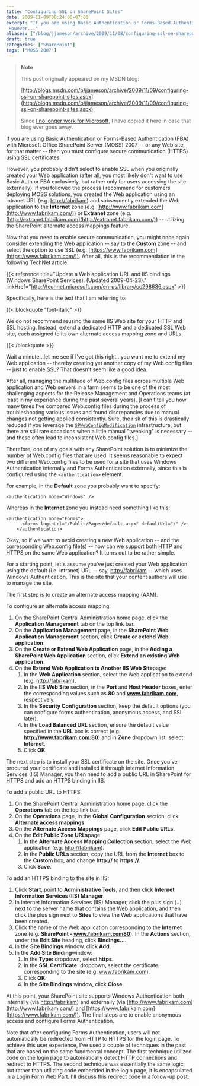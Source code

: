 ```yaml
---
title: "Configuring SSL on SharePoint Sites"
date: 2009-11-09T00:24:00-07:00
excerpt: "If you are using Basic Authentication or Forms-Based Authentication (FBA) with Microsoft Office SharePoint Server (MOSS) 2007 -- or any Web site, for that matter -- then you must configure secure communication (HTTPS) using SSL certificates. 
 However..."
aliases: ["/blog/jjameson/archive/2009/11/08/configuring-ssl-on-sharepoint-sites.aspx"]
draft: true
categories: ["SharePoint"]
tags: ["MOSS 2007"]
---
```


> **Note**
>
> This post originally appeared on my MSDN blog:
>
> [http://blogs.msdn.com/b/jjameson/archive/2009/11/09/configuring-ssl-on-sharepoint-sites.aspx](http://blogs.msdn.com/b/jjameson/archive/2009/11/09/configuring-ssl-on-sharepoint-sites.aspx)
>
> Since
> [I no longer work for Microsoft](/blog/jjameson/2011/09/02/last-day-with-microsoft), I have copied it here in case that
> blog ever goes away.

If you are using Basic Authentication or Forms-Based Authentication (FBA)
with Microsoft Office SharePoint Server (MOSS) 2007 -- or any Web site, for
that matter -- then you must configure secure communication (HTTPS) using SSL
certificates.

However, you probably didn't select to enable SSL when you originally created
your Web application (after all, you most likely don't want to use Basic Auth
or FBA exclusively, but rather only for users accessing the site externally).
If you followed the process I recommend for customers deploying MOSS solutions,
you created the Web application using an intranet URL (e.g.
[http://fabrikam](http://fabrikam/)) and subsequently
extended the Web application to the **Internet** zone (e.g.
[http://www.fabrikam.com](http://www.fabrikam.com/))
or **Extranet** zone (e.g.
[http://extranet.fabrikam.com](http://extranet.fabrikam.com/))
-- utilizing the SharePoint alternate access mappings feature.

Now that you need to enable secure communication, you might once again consider
extending the Web application -- say to the **Custom** zone --
and select the option to use SSL (e.g.
[https://www.fabrikam.com](https://www.fabrikam.com/)).
After all, this is the recommendation in the following TechNet article:

{{< reference title="Update a Web application URL and IIS bindings (Windows SharePoint Services). (Updated 2009-04-23)." linkHref="http://technet.microsoft.com/en-us/library/cc298636.aspx" >}}

Specifically, here is the text that I am referring to:

{{< blockquote "font-italic" >}}

We do not recommend reusing the same IIS Web site for your HTTP and SSL hosting. Instead, extend a dedicated HTTP and a dedicated SSL Web site, each assigned to its own alternate access mapping zone and URLs.

{{< /blockquote >}}

Wait a minute...let me see if I've got this right...you want me to extend
my Web application -- thereby creating yet another copy of my Web.config files
-- just to enable SSL? That doesn't seem like a good idea.

After all, managing the multitude of Web.config files across multiple Web
application and Web servers in a farm seems to be one of the most challenging
aspects for the Release Management and Operations teams (at least in my experience
during the past several years). [I can't tell you how many times I've compared
Web.config files during the process of troubleshooting various issues and found
discrepancies due to manual changes not getting applied consistently. Sure,
the risk of this is drastically reduced if you leverage the
[`SPWebConfigModification`](http://msdn.microsoft.com/en-us/library/microsoft.sharepoint.administration.spwebconfigmodification.aspx) infrastructure, but there are still
rare occasions when a little manual "tweaking" is necessary -- and these often
lead to inconsistent Web.config files.]

Therefore, one of my goals with any SharePoint solution is to minimize the
number of Web.config files that are used. It seems reasonable to expect two
different Web.config files to be used for a site that uses Windows Authentication
internally and Forms Authentication externally, since this is configured using
the `<authentication>`
element.

For example, in the **Default** zone you probably want to specify:

```
<authentication mode="Windows" />
```

Whereas in the **Internet** zone you instead need something
like this:

```
<authentication mode="Forms">
      <forms loginUrl="/Public/Pages/default.aspx" defaultUrl="/" />
    </authentication>
```

Okay, so if we want to avoid creating a new Web application -- and the corresponding
Web.config file(s) -- how can we support both HTTP and HTTPS on the same Web
application? It turns out to be rather simple.

For a starting point, let's assume you've just created your Web application
using the default (i.e. intranet) URL -- say,
[http://fabrikam](http://fabrikam/) -- which uses
Windows Authentication. This is the site that your content authors will use
to manage the site.

The first step is to create an alternate access mapping (AAM).

To configure an alternate access mapping:

1. On the SharePoint Central Administration home page, click the
   **Application Management** tab on the top link bar.
2. On the **Application Management** page, in the **SharePoint Web Application Management** section, click **Create
   or extend Web application**.
3. On the **Create or Extend Web Application** page, in the
   **Adding a SharePoint Web Application** section, click
   **Extend an existing Web application**.
4. On the **Extend Web Application to Another IIS Web Site**page:
   1. In the **Web Application** section, select the Web
      application to extend (e.g.
      [http://fabrikam](http://fabrikam/)).
   2. In the **IIS Web Site** section, in the **Port** and **Host Header** boxes, enter the corresponding
      values such as **80** and **www.fabrikam.com**,
      respectively.
   3. In the **Security Configuration** section, keep the
      default options (you can configure forms authentication, anonymous access,
      and SSL later).
   4. In the **Load Balanced URL** section, ensure the default
      value specified in the **URL** box is correct (e.g.
      **http://www.fabrikam.com:80**) and in **Zone** dropdown list, select **Internet**.
   5. Click **OK**.

The next step is to install your SSL certificate on the site. Once you've
procured your certificate and installed it through Internet Information Services
(IIS) Manager, you then need to add a public URL in SharePoint for HTTPS and
add an HTTPS binding in IIS.

To add a public URL to HTTPS:

1. On the SharePoint Central Administration home page, click the
   **Operations** tab on the top link bar.
2. On the **Operations** page, in the **Global Configuration** section, click **Alternate access mappings**.
3. On the **Alternate Access Mappings** page, click
   **Edit Public URLs**.
4. On the **Edit Public Zone URLs**page:
   1. In the **Alternate Access Mapping Collection** section,
      select the Web application (e.g.
      [http://fabrikam](http://fabrikam/)).
   2. In the **Public URLs** section, copy the URL from the
      **Internet** box to the **Custom** box, and
      change **http://** to **https://**.
   3. Click **Save**.

To add an HTTPS binding to the site in IIS:

1. Click **Start**, point to **Administrative Tools**,
   and then click **Internet Information Services (IIS) Manager**.
2. In Internet Information Services (IIS) Manager, click the plus sign
   (+) next to the server name that contains the Web application, and then
   click the plus sign next to **Sites** to view the Web applications
   that have been created.
3. Click the name of the Web application corresponding to the **Internet**
   zone (e.g. **SharePoint - www.fabrikam.com80**). In the
   **Actions** section, under the **Edit Site** heading,
   click **Bindings...**.
4. In the **Site Bindings** window, click **Add**.
5. In the **Add Site Binding**window:
   1. In the **Type:** dropdown, select **https**.
   2. In the **SSL Certificate:** dropdown, select the certificate
      corresponding to the site (e.g. www.fabrikam.com).
   3. Click **OK**.
   4. In the **Site Bindings** window, click **Close**.

At this point, your SharePoint site supports Windows Authentication both
internally (via [http://fabrikam](http://fabrikam/))
and externally (via [http://www.fabrikam.com](http://www.fabrikam.com/)
and [https://www.fabrikam.com](https://www.fabrikam.com/)).
The final steps are to enable anonymous access and configure Forms Authentication.

Note that after configuring Forms Authentication, users will not automatically
be redirected from HTTP to HTTPS for the login page. To achieve this user experience,
I've used a couple of techniques in the past that are based on the same fundmental
concept. The first technique utilized code on the login page to automatically
detect HTTP connections and redirect to HTTPS. The second technique was essentially
the same logic, but rather than utilizing code embedded in the login page, it
is encapsulated in a Login Form Web Part. I'll discuss this redirect code in
a follow-up post.


